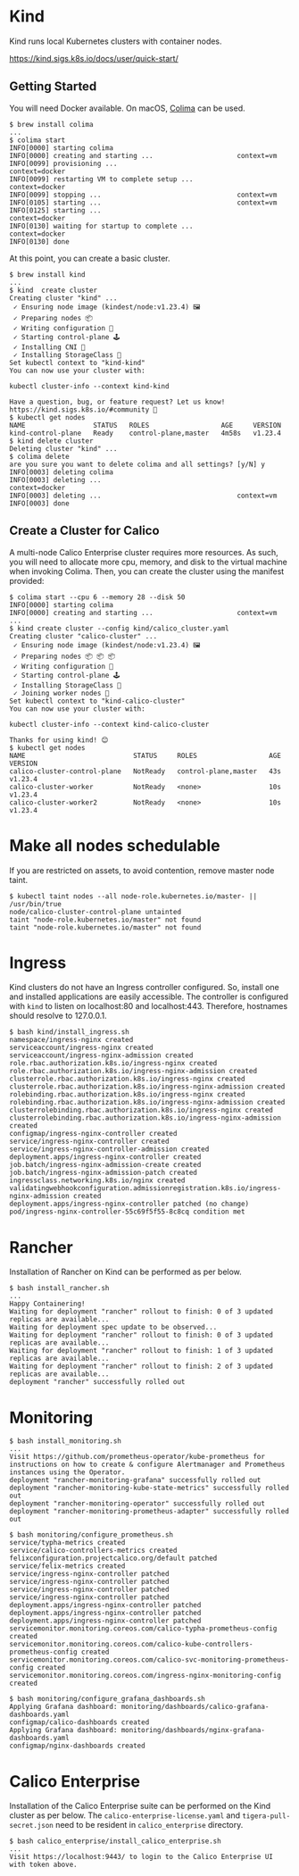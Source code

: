 # Kind

Kind runs local Kubernetes clusters with container nodes. 

https://kind.sigs.k8s.io/docs/user/quick-start/

## Getting Started

You will need Docker available. On macOS, [Colima](https://github.com/abiosoft/colima) can be used. 

```
$ brew install colima
...
$ colima start
INFO[0000] starting colima
INFO[0000] creating and starting ...                     context=vm
INFO[0099] provisioning ...                              context=docker
INFO[0099] restarting VM to complete setup ...           context=docker
INFO[0099] stopping ...                                  context=vm
INFO[0105] starting ...                                  context=vm
INFO[0125] starting ...                                  context=docker
INFO[0130] waiting for startup to complete ...           context=docker
INFO[0130] done
```

At this point, you can create a basic cluster.

```
$ brew install kind
...
$ kind  create cluster
Creating cluster "kind" ...
 ✓ Ensuring node image (kindest/node:v1.23.4) 🖼 
 ✓ Preparing nodes 📦  
 ✓ Writing configuration 📜 
 ✓ Starting control-plane 🕹️ 
 ✓ Installing CNI 🔌 
 ✓ Installing StorageClass 💾 
Set kubectl context to "kind-kind"
You can now use your cluster with:

kubectl cluster-info --context kind-kind

Have a question, bug, or feature request? Let us know! https://kind.sigs.k8s.io/#community 🙂
$ kubectl get nodes
NAME                 STATUS   ROLES                  AGE     VERSION
kind-control-plane   Ready    control-plane,master   4m58s   v1.23.4
$ kind delete cluster
Deleting cluster "kind" ...
$ colima delete
are you sure you want to delete colima and all settings? [y/N] y
INFO[0003] deleting colima
INFO[0003] deleting ...                                  context=docker
INFO[0003] deleting ...                                  context=vm
INFO[0003] done
```

## Create a Cluster for Calico

A multi-node Calico Enterprise cluster requires more resources. As such, you
will need to allocate more cpu, memory, and disk to the virtual machine when
invoking Colima. Then, you can create the cluster using the manifest provided:

```
$ colima start --cpu 6 --memory 28 --disk 50
INFO[0000] starting colima
INFO[0000] creating and starting ...                     context=vm
...
$ kind create cluster --config kind/calico_cluster.yaml 
Creating cluster "calico-cluster" ...
 ✓ Ensuring node image (kindest/node:v1.23.4) 🖼
 ✓ Preparing nodes 📦 📦 📦  
 ✓ Writing configuration 📜 
 ✓ Starting control-plane 🕹️ 
 ✓ Installing StorageClass 💾 
 ✓ Joining worker nodes 🚜 
Set kubectl context to "kind-calico-cluster"
You can now use your cluster with:

kubectl cluster-info --context kind-calico-cluster

Thanks for using kind! 😊
$ kubectl get nodes
NAME                           STATUS     ROLES                  AGE   VERSION
calico-cluster-control-plane   NotReady   control-plane,master   43s   v1.23.4
calico-cluster-worker          NotReady   <none>                 10s   v1.23.4
calico-cluster-worker2         NotReady   <none>                 10s   v1.23.4
```

# Make all nodes schedulable

If you are restricted on assets, to avoid contention, remove master node taint.

```
$ kubectl taint nodes --all node-role.kubernetes.io/master- || /usr/bin/true
node/calico-cluster-control-plane untainted
taint "node-role.kubernetes.io/master" not found
taint "node-role.kubernetes.io/master" not found
```

# Ingress

Kind clusters do not have an Ingress controller configured. So, install one and
installed applications are easily accessible. The controller is configured with
`kind` to listen on localhost:80 and localhost:443. Therefore, hostnames should
resolve to 127.0.0.1.

```
$ bash kind/install_ingress.sh
namespace/ingress-nginx created
serviceaccount/ingress-nginx created
serviceaccount/ingress-nginx-admission created
role.rbac.authorization.k8s.io/ingress-nginx created
role.rbac.authorization.k8s.io/ingress-nginx-admission created
clusterrole.rbac.authorization.k8s.io/ingress-nginx created
clusterrole.rbac.authorization.k8s.io/ingress-nginx-admission created
rolebinding.rbac.authorization.k8s.io/ingress-nginx created
rolebinding.rbac.authorization.k8s.io/ingress-nginx-admission created
clusterrolebinding.rbac.authorization.k8s.io/ingress-nginx created
clusterrolebinding.rbac.authorization.k8s.io/ingress-nginx-admission created
configmap/ingress-nginx-controller created
service/ingress-nginx-controller created
service/ingress-nginx-controller-admission created
deployment.apps/ingress-nginx-controller created
job.batch/ingress-nginx-admission-create created
job.batch/ingress-nginx-admission-patch created
ingressclass.networking.k8s.io/nginx created
validatingwebhookconfiguration.admissionregistration.k8s.io/ingress-nginx-admission created
deployment.apps/ingress-nginx-controller patched (no change)
pod/ingress-nginx-controller-55c69f5f55-8c8cq condition met
```

# Rancher

Installation of Rancher on Kind can be performed as per below.

```
$ bash install_rancher.sh
...
Happy Containering!
Waiting for deployment "rancher" rollout to finish: 0 of 3 updated replicas are available...
Waiting for deployment spec update to be observed...
Waiting for deployment "rancher" rollout to finish: 0 of 3 updated replicas are available...
Waiting for deployment "rancher" rollout to finish: 1 of 3 updated replicas are available...
Waiting for deployment "rancher" rollout to finish: 2 of 3 updated replicas are available...
deployment "rancher" successfully rolled out
```

# Monitoring

```
$ bash install_monitoring.sh
...
Visit https://github.com/prometheus-operator/kube-prometheus for instructions on how to create & configure Alertmanager and Prometheus instances using the Operator.
deployment "rancher-monitoring-grafana" successfully rolled out
deployment "rancher-monitoring-kube-state-metrics" successfully rolled out
deployment "rancher-monitoring-operator" successfully rolled out
deployment "rancher-monitoring-prometheus-adapter" successfully rolled out

$ bash monitoring/configure_prometheus.sh
service/typha-metrics created
service/calico-controllers-metrics created
felixconfiguration.projectcalico.org/default patched
service/felix-metrics created
service/ingress-nginx-controller patched
service/ingress-nginx-controller patched
service/ingress-nginx-controller patched
service/ingress-nginx-controller patched
deployment.apps/ingress-nginx-controller patched
deployment.apps/ingress-nginx-controller patched
deployment.apps/ingress-nginx-controller patched
servicemonitor.monitoring.coreos.com/calico-typha-prometheus-config created
servicemonitor.monitoring.coreos.com/calico-kube-controllers-prometheus-config created
servicemonitor.monitoring.coreos.com/calico-svc-monitoring-prometheus-config created
servicemonitor.monitoring.coreos.com/ingress-nginx-monitoring-config created

$ bash monitoring/configure_grafana_dashboards.sh
Applying Grafana dashboard: monitoring/dashboards/calico-grafana-dashboards.yaml
configmap/calico-dashboards created
Applying Grafana dashboard: monitoring/dashboards/nginx-grafana-dashboards.yaml
configmap/nginx-dashboards created
```

# Calico Enterprise

Installation of the Calico Enterprise suite can be performed on the Kind
cluster as per below. The `calico-enterprise-license.yaml` and `tigera-pull-secret.json`
need to be resident in `calico_enterprise` directory.

```
$ bash calico_enterprise/install_calico_enterprise.sh
...
Visit https://localhost:9443/ to login to the Calico Enterprise UI with token above.
```
